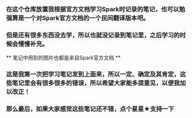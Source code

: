 ### 在这个仓库放置我根据官方文档学习Spark时记录的笔记，也可以勉强算是一个对Spark官方文档的一个民间翻译版本吧。
### 但是还有很多东西没去学，所以也就没记录到笔记里，之后学习的时候会慢慢补充。
** 笔记中用到的图片也都是来自Spark官方文档 **
### 这是我第一次把学习笔记发到上面来，所以一定、确定及其肯定，这些笔记里会有很多很多的错误，所以希望大家能多提意见，以便我加以改正！
### 那么最后，如果大家感觉这些笔记还不错，点个星星★支持一下
